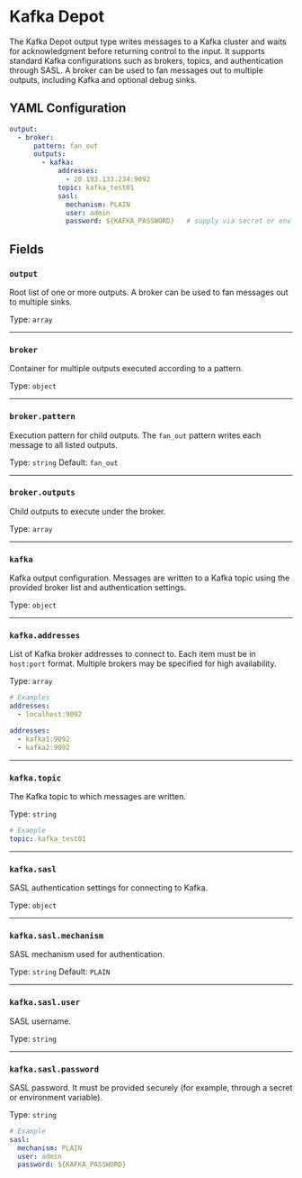 # Kafka Depot

The Kafka Depot output type writes messages to a Kafka cluster and waits for acknowledgment before returning control to the input. It supports standard Kafka configurations such as brokers, topics, and authentication through SASL. A broker can be used to fan messages out to multiple outputs, including Kafka and optional debug sinks.

## YAML Configuration

```yaml
output:
  - broker:
      pattern: fan_out
      outputs:
        - kafka:
            addresses:
              - 20.193.133.234:9092
            topic: kafka_test01
            sasl:
              mechanism: PLAIN
              user: admin
              password: ${KAFKA_PASSWORD}   # supply via secret or env var
```

## Fields


### **`output`**

Root list of one or more outputs. A broker can be used to fan messages out to multiple sinks.

Type: `array`

---

### **`broker`**

Container for multiple outputs executed according to a pattern.

Type: `object`

---

### **`broker.pattern`**

Execution pattern for child outputs. The `fan_out` pattern writes each message to all listed outputs.

Type: `string`
Default: `fan_out`

---

### **`broker.outputs`**

Child outputs to execute under the broker.

Type: `array`

---

### **`kafka`**

Kafka output configuration. Messages are written to a Kafka topic using the provided broker list and authentication settings.

Type: `object`

---

### **`kafka.addresses`**

List of Kafka broker addresses to connect to. Each item must be in `host:port` format. Multiple brokers may be specified for high availability.

Type: `array`

```yaml
# Examples
addresses:
  - localhost:9092

addresses:
  - kafka1:9092
  - kafka2:9092
```

---

### **`kafka.topic`**

The Kafka topic to which messages are written.

Type: `string`

```yaml
# Example
topic: kafka_test01
```

---

### **`kafka.sasl`**

SASL authentication settings for connecting to Kafka.

Type: `object`

---

### **`kafka.sasl.mechanism`**

SASL mechanism used for authentication.

Type: `string`
Default: `PLAIN`

---

### **`kafka.sasl.user`**

SASL username.

Type: `string`

---

### **`kafka.sasl.password`**

SASL password. It must be provided securely (for example, through a secret or environment variable).

Type: `string`

```yaml
# Example
sasl:
  mechanism: PLAIN
  user: admin
  password: ${KAFKA_PASSWORD}
```
